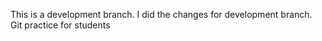 
This is a development branch. I did the changes for development branch.
Git practice for students

